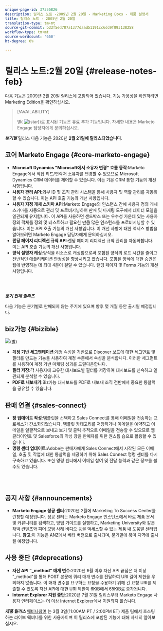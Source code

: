 ```yaml
---
unique-page-id: 37355826
description: 릴리스 노트 -2009년 2월 20일 - Marketing Docs - 제품 설명서
title: 릴리스 노트 - 2005년 2월 20일
translation-type: tm+mt
source-git-commit: b33f5ed707a1377daad51191cc6dd9f093138258
workflow-type: tm+mt
source-wordcount: '650'
ht-degree: 0%

---
```



# 릴리스 노트:2월 20일 {#release-notes-feb}

다음 기능은 2009년 2월 20일 릴리스에 포함되어 있습니다. 기능 가용성을 확인하려면 Marketing Edition을 확인하십시오.

>[!AVAILABILITY]
>
>별( ![(star)](assets/star-yellow.svg))로 표시된 기능은 유료 추가 기능입니다. 자세한 내용은 Marketo Engage 담당자에게 문의하십시오.

**_분기별_** 릴리스 다음 기능은 2020년  **2월 21일에 릴리스되었습니다**.

## 코어 Marketo Engage {#core-marketo-engage}

* **Microsoft Dynamics &quot;Microsoft에서 소유자 변경&quot; 흐름 동작**:Marketo Engage에서 직접 리드/연락처 소유자를 변경할 수 있으므로 Microsoft Dynamics CRM 데이터를 제어할 수 있습니다. 이는 기본 CRM 통합 기능의 개선 사항입니다.
* **사용자 관리 API**:외부 ID 및 조직 관리 시스템을 통해 사용자 및 역할 관리를 자동화할 수 있습니다. 이는 API 호출 기능의 개선 사항입니다.
* **사용자 지정 개체 스키마 API**:Marketo Engage의 인스턴스 간에 사용자 정의 개체 스키마를 자동으로 관리 및 프로비저닝하여 판매 및 마케팅 도구에서 데이터 모델을 일관되게 유지합니다. 이 API를 사용하면 샌드박스 또는 우수성 가운데 있는 사용자 정의 객체를 정의 및 테스트하고 필요한 만큼 많은 인스턴스를 프로비저닝할 수 있습니다. 이는 API 호출 기능의 개선 사항입니다. 이 개선 사항에 대한 액세스 방법을 알아보려면 Marketo Engage 담당자에게 문의하십시오.
* **랜딩 페이지 리디렉션 규칙 API**:랜딩 페이지 리디렉션 규칙 관리를 자동화합니다. 이는 API 호출 기능의 개선 사항입니다.
* **양식 설명자 캐싱**:양식을 리소스로 캐싱함으로써 포함된 양식의 로드 시간을 줄이고 전반적인 애플리케이션 안정성을 향상시키고 있습니다. 포함된 양식에 대한 승인은 웹에 반영하는 데 최대 4분이 걸릴 수 있습니다. 랜딩 페이지 및 Forms 기능의 개선 사항입니다.

<br> 

**_분기 전체 릴리즈_**

다음 기능은 분기별로 판매되지 않는 주기에 있으며 향후 몇 개월 동안 출시될 예정입니다.

## biz가능 {#bizible}

![(별)](assets/star-yellow.svg)

* **계정 기반 세그멘테이션**:계정 속성을 기반으로 Discover 보드에 대한 세그먼트 및 필터를 만드는 기능을 사용하여 계정 수준에서 속성을 분석합니다. 이러한 세그먼트를 사용하여 계정 기반 마케팅 성과를 드릴다운합니다.
* **필터 저장**:각 사용자에 고유한 대시보드별 필터를 저장하여 대시보드를 신속하고 일관되게 분석할 수 있습니다.
* **PDF로 내보내기**:Biz가능 대시보드를 PDF로 내보내 조직 전반에서 중요한 통찰력을 공유할 수 있습니다.

## 판매 연결 {#sales-connect}

* **창 업데이트 작성**:템플릿을 선택하고 Sales Connect를 통해 이메일을 전송하는 프로세스가 간소화되었습니다. 템플릿 카테고리를 저장하거나 이메일을 예약하고 이메일을 일괄적으로 보내고 보기 및 클릭 추적으로 이메일을 전송할 수 있으므로 웹 클라이언트 및 Salesforce의 작성 창을 판매자를 위한 원스톱 숍으로 활용할 수 있습니다.
* **명령 센터 업데이트**:Adobe는 판매자에게 Sales Connect에서 시작된 모든 이메일, 호출 및 작업에 대한 통찰력을 제공하기 위해 Sales Connect 명령 센터를 다시 구축하고 있습니다. 또한 명령 센터에서 이메일 참여 및 전달 능력과 같은 정보를 볼 수도 있습니다.

<br> 

## 공지 사항 {#announcements}

* **Marketo Engage 성공 센터**:2020년 2월에 Marketing To Success Center를 런칭할 예정입니다. 성공 센터는 Marketo Engage 인스턴스에서 바로 제품 문서 및 커뮤니티를 검색하고, 방법 가이드를 실행하고, Marketing University와 같은 채택 컨텐츠와 피어 모범 사례 비디오 등을 액세스할 수 있는 제품 내 도움말 센터입니다. **참고**:이 기능은 ANZ에서 베타 버전으로 출시되며, 분기말에 북미 지역에 출시될 예정입니다.

## 사용 중단 {#deprecations}

* **자산 API &quot;_method&quot; 매개 변수**:2020년 9월 이후 자산 API 끝점은 더 이상 &quot;_method&quot;를 통해 POST 본문에 쿼리 매개 변수를 전달하여 URI 길이 제한을 우회하지 않습니다. 이 매개 변수를 요구하는 요청을 수용하기 위해 긴 요청 URI를 제출할 수 있도록 자산 API에 대한 URI 제한이 6KiB에서 65KiB로 증가됩니다.
* **Internet Explorer 지원 중단**:2020년 7월 31일 릴리스부터 Marketo Engage 사용자 인터페이스는 더 이상 Internet Explorer에서 지원되지 않습니다.

**_제품 릴리스_** [웨비나참여](https://engage.marketo.com/Jan_Feb_20_Release_Webinar_Registration.html) 는 3월 3일(11:00AM PT / 2:00PM ET) 제품 팀에서 호스팅하는 라이브 웨비나를 위한 사용자이며 이 릴리스에 포함된 기능에 대해 자세히 알아보십시오.
